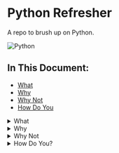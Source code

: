 # Python Refresher
A repo to brush up on Python.

![Python](https://www.python.org/static/community_logos/python-logo-master-v3-TM.png)

## In This Document:
  - [What](#what)
  - [Why](#why)
  - [Why Not](#why-not)
  - [How Do You](#how-do-you)

<details>
<summary>What</summary>
  
## What
Python is [the most popular programming language today](https://www.tiobe.com/tiobe-index/).
- It was created in 1991 by Guido van Rossum.
- It's easy to learn, read, and write. It reads like English. It's executable pseudocode.
- It's dynamically typed.
- It's OOP.
- It's FP.
</details>

<details>
<summary>Why</summary>
  
## Why
- It's easy to learn, read, and write.
- It's perfect for coding interviews. The syntax gets out of the way so you focus on solving the problem.
- It's in high demand.
- It's very powerful.
- It's widely used for: 
  - Machine learning
  - AI
  - Data science
  - Backend development
  - DevOps, cloud computing, infrastructure, and automation
</details>

<details>
<summary>Why Not</summary>
  
## Why Not
- It has low performance (slow), so it's not used much for system programming and tools.
- It's not JavaScript, so it's not used much for UI and frontend development.
</details>

<details>
<summary>How Do You?</summary>
  
## How Do You?

<details>
<summary><em>input</em> data from the user:</summary>

```
input("Enter number: ")
```
</details>

<details>
<summary>store data in a <em>variable</em>:</summary>

```
age = 55
civilization_age = 10_000
very_big_number = 1.6e40
binary = 0b1100
average = 45.67
name = "Tim"
winner = True
placeholder = None

smallest_num = float("-Inf")
largest_num = float("Inf")
```
</details>

<details>
<summary>do math:</summary>
  
```
sum = a + b
sub = a - b
mul = a * b
div = a / b
floor_div = a // b
pow = a ** 2
rem = a % 2
```
</details>

<details>
<summary>do bit-wise <em>&</em> and <em>|</em>:</summary>

```
return 0b1100 & 0b1010
return 0b1100 | 0b1010
```
</details>

<details>
<summary>know the <em>type</em> of a variable:</summary>

```
print(type(a))
```
</details>

<details>
<summary><em>print</em> results:</summary>
  
```
print(result)
print(f"Result: {result}")
```
</details>

<details>
<summary>decide <em>if</em> you want to do something or <em>else</em>:</summary>
  
```
if a > b:
    print(a)
elif b < a:
    print(b)
else:
    print("Equal")

if a and b:
    print("AND")
elif a or b:
    print("OR")
elif not c:
    print("NOT")
```
</details>

<details>
<summary>repeat something <em>for</em> a number of times:</summary>
  
```
for i in range(10):
    print(i)

for i in range(0, 10, 1):
    print(i)

for i in range(10, -1, -1):
    print(i)
```
</details>

<details>
<summary>repeat something <em>while</em> a condition is True:</summary>
  
```
i = 0
while i < 5:
    print(i)
    i += 1
```
</details>

<details>
<summary><em>def</em>ine a function to reuse and organize your code:</summary>
  
```
def sum(a, b):
    return a + b

print(sum(1, 2))
```
</details>

<details>
<summary>store a <em>list</em> of data and loop over it:</summary>
  
```
list = [1, 2, 3]

list[0] = 100
print(list[-1])
print(len(list))

for item in list:
    print(item)
```
</details>

<details>
<summary>get a slice of the list:</summary>
  
```
slice_a = list[0:5]
slice_b = list[:5]
slice_c = list[:]
slice_d = list[-1:-3:-1]
```
</details>

<details>
<summary>check if an item is <em>in</em> the list or <em>not</em>:</summary>
  
```
if item in list:
    print("Found")

if item not in list:
    print("Not found")
```
</details>

<details>
<summary><em>append</em> an item to the end of the list:</summary>
  
```
list.append(5)
```
</details>

<details>
<summary><em>pop</em> an item from the end of the list:</summary>
  
```
item = list.pop()
```
</details>

<details>
<summary><em>del</em>ete an item using its index:</summary>
  
```
del list[0]
```
</details>

<details>
<summary>concatenate two lists with the <em>+</em> operator:</summary>
  
```
merged = [1, 2, 3] + [4, 5, 6]
```
</details>

<details>
<summary><em>split</em> a string into an array of strings, then use the delimiter again as a joiner to <em>join</em> the strings back into one:</summary>
  
```
words = "Hello, World!".split(" ")
together_again = " ".join(words)
```
</details>

<details>
<summary>store immutable items, ordered, in a <em>tuple</em>:</summary>
  
```
person = ("Tim", 55, "M", True)
print(person[0])

one_item_tuple = (4,)
```
</details>

<details>
<summary>store key -> value pairs, ordered, as in a <em>dictionary</em>:</summary>
  
```
person = {"name": "Tim", "age": 55}

person["name"] = "Timothy"

del person["age"]

if "age" in person:
    print("He has age"!)

for key in person:
    print(person[key])
```
</details>

<details>
<summary>store unique items, unordered, in a <em>set</em>:</summary>
  
```
long = {1, 2, 3, 4, 5, 6}
nums = set()
nums.add(1)
nums.remove(5)
```
</details>

<details>
<summary><em>try</em> something and if it raises an <em>except</em>ion, handle it:</summary>
  
```
try:
    1 / 0
except Exception as e:
    print(e)
```
</details>

<details>
<summary><em>raise</em> an <em>Exception</em> yourself:</summary>
  
```
if funds < price:
    raise Exception("Too expensive for me")
```
</details>

<details>
<summary><em>open</em> a file <em>with</em> resources, i.e. close it after you're done</summary>
  
```
with open(path) as f:
    text = f.read()
```
</details>

<details>
<summary>read command line <em>arg</em>uments</summary>
  
```
book_path = sys.argv[1]
```
</details>

<details>
<summary><em>exit</em> the program with an error code of 1</summary>
  
```
sys.exit(1)
```
</details>
</details>
